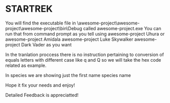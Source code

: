 # STARTREK

You will find the executable file in 
\awesome-project\awesome-project\awesome-project\bin\Debug
called awesome-project.exe
You can run that from command prompt as you tell
using
awesome-project Uhura or 
awesome-project Amidala
awesome-project Luke Skywalker
awesome-project Dark Vader
as you want

In the tranlation proccess there is no instruction pertaining to conversion of equals letters with different case
like q and Q so we will take the hex code related as example.

In species we are showing just the first name species name

Hope it fix your needs and enjoy!

Detailed Feedback is appreciatted!
